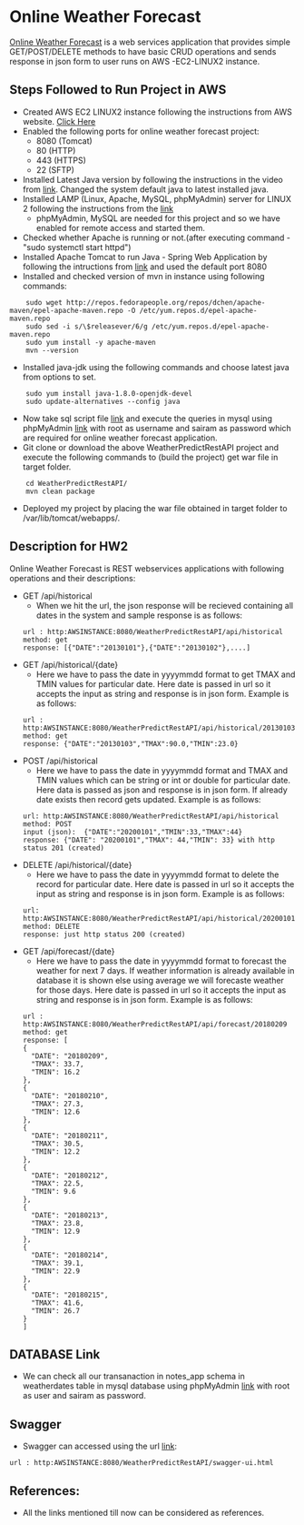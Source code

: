 # Online Weather Forecast

[Online Weather Forecast](http://18.191.224.52:8080/WeatherPredictRestAPI/) is a web services application that provides simple GET/POST/DELETE methods to have basic CRUD operations and sends response in json form to user runs on AWS -EC2-LINUX2 instance.

## Steps Followed to Run Project in AWS

*   Created AWS EC2 LINUX2 instance following the instructions from AWS website. [Click Here](https://docs.aws.amazon.com/efs/latest/ug/gs-step-one-create-ec2-resources.html) 
*   Enabled the following ports for online weather forecast project:
    *   8080 (Tomcat)
    *   80   (HTTP)
    *   443  (HTTPS)
    *   22   (SFTP)
*   Installed Latest Java version by following the instructions in the video from [link](http://appsdeveloperblog.com/deploy-web-application-archivewar-amazon-aws-ec2-linux-instance/). Changed the system default java to latest installed java.
*   Installed LAMP (Linux, Apache, MySQL, phpMyAdmin) server for LINUX 2 following the instructions from the [link](https://docs.aws.amazon.com/AWSEC2/latest/UserGuide/ec2-lamp-amazon-linux-2.html)
    *   phpMyAdmin, MySQL are needed for this project and so we have enabled for remote access and started them.
*   Checked whether Apache is running or not.(after executing command -"sudo systemctl start httpd")
*   Installed Apache Tomcat to run Java - Spring Web Application by following the intructions from [link](http://appsdeveloperblog.com/deploy-web-application-archivewar-amazon-aws-ec2-linux-instance/) and used the default port 8080 
*   Installed and checked version of mvn in instance using following commands:
``` 
    sudo wget http://repos.fedorapeople.org/repos/dchen/apache-maven/epel-apache-maven.repo -O /etc/yum.repos.d/epel-apache-maven.repo
    sudo sed -i s/\$releasever/6/g /etc/yum.repos.d/epel-apache-maven.repo
    sudo yum install -y apache-maven
    mvn --version
```
*   Installed java-jdk using the following commands and choose latest java from options to set.
```
    sudo yum install java-1.8.0-openjdk-devel
    sudo update-alternatives --config java
```
*   Now take sql script file [link](https://github.uc.edu/paladusn/CloudProjects/blob/master/WebservicesHW2-3/WeatherPredictRestAPI/initial.sql) and execute the queries in mysql using phpMyAdmin [link](http://18.191.224.52/phpMyAdmin) with root as username and sairam as password which are required for online weather forecast application.
*   Git clone or download the above WeatherPredictRestAPI project and execute the following commands to (build the project) get war file in target folder.
```
    cd WeatherPredictRestAPI/
    mvn clean package
```
*   Deployed my project by placing the war file obtained in target folder to /var/lib/tomcat/webapps/.

## Description for HW2

Online Weather Forecast is REST webservices applications with following operations and their descriptions:

*   GET /api/historical
      * When we hit the url, the json response will be recieved containing all dates in the system and sample response is as follows:
      ```
      url : http:AWSINSTANCE:8080/WeatherPredictRestAPI/api/historical
      method: get
      response: [{"DATE":"20130101"},{"DATE":"20130102"},....]
      ```
*   GET /api/historical/{date}
      * Here we have to pass the date in yyyymmdd format to get TMAX and TMIN values for particular date. Here date is passed in url so it accepts the input as string and response is in json form. Example is as follows:
      ```
      url : http:AWSINSTANCE:8080/WeatherPredictRestAPI/api/historical/20130103
      method: get
      response: {"DATE":"20130103","TMAX":90.0,"TMIN":23.0}
      ```
*   POST /api/historical
      * Here we have to pass the date in yyyymmdd format and TMAX and TMIN values which can be string or int or double for particular date. Here data is passed as json and response is in json form. If already date exists then record gets updated. Example is as follows:
      ```
      url: http:AWSINSTANCE:8080/WeatherPredictRestAPI/api/historical
      method: POST
      input (json):  {"DATE":"20200101","TMIN":33,"TMAX":44}
      response: {"DATE": "20200101","TMAX": 44,"TMIN": 33} with http status 201 (created)
      ```
*   DELETE /api/historical/{date}
      * Here we have to pass the date in yyyymmdd format to delete the record for particular date. Here date is passed in url so it accepts the input as string and response is in json form. Example is as follows:
      ```
      url: http:AWSINSTANCE:8080/WeatherPredictRestAPI/api/historical/20200101
      method: DELETE
      response: just http status 200 (created)
      ```
*   GET /api/forecast/{date}
      * Here we have to pass the date in yyyymmdd format to forecast the weather for next 7 days. If weather information is already available in database it is shown else using average we will forecaste weather for those days. Here date is passed in url so it accepts the input as string and response is in json form. Example is as follows:
      ```
      url : http:AWSINSTANCE:8080/WeatherPredictRestAPI/api/forecast/20180209
      method: get
      response: [
    {
        "DATE": "20180209",
        "TMAX": 33.7,
        "TMIN": 16.2
    },
    {
        "DATE": "20180210",
        "TMAX": 27.3,
        "TMIN": 12.6
    },
    {
        "DATE": "20180211",
        "TMAX": 30.5,
        "TMIN": 12.2
    },
    {
        "DATE": "20180212",
        "TMAX": 22.5,
        "TMIN": 9.6
    },
    {
        "DATE": "20180213",
        "TMAX": 23.8,
        "TMIN": 12.9
    },
    {
        "DATE": "20180214",
        "TMAX": 39.1,
        "TMIN": 22.9
    },
    {
        "DATE": "20180215",
        "TMAX": 41.6,
        "TMIN": 26.7
    }
    ]
    ```
## DATABASE Link
*   We can check all our transanaction in notes_app schema in weatherdates table in mysql database using phpMyAdmin [link](http://18.191.224.52/phpMyAdmin) with root as user and sairam as password.

## Swagger
*   Swagger can accessed using the url [link](http://18.191.224.52:8080/WeatherPredictRestAPI/swagger-ui.html):
```
url : http:AWSINSTANCE:8080/WeatherPredictRestAPI/swagger-ui.html 
```
## References:
* All the links mentioned till now can be considered as references.


